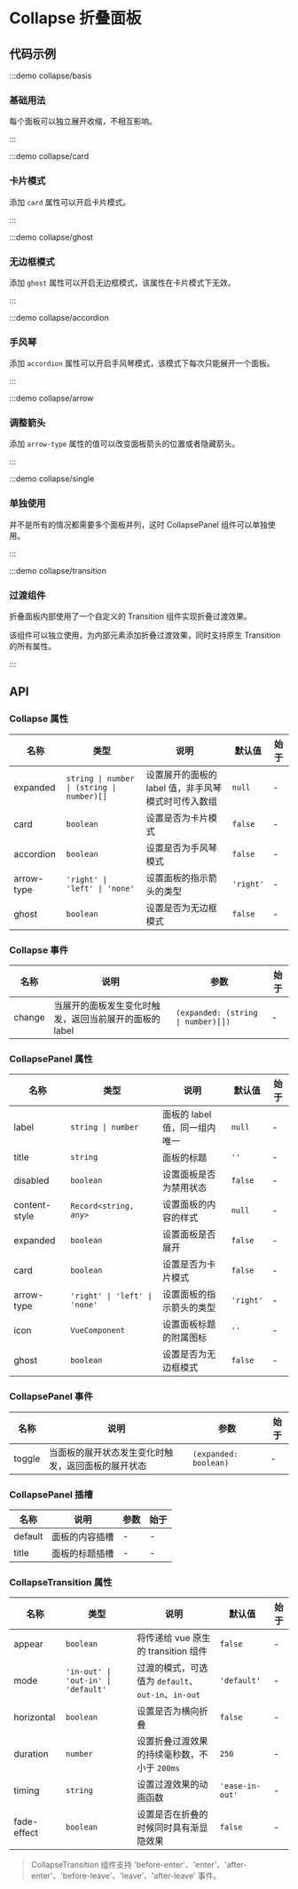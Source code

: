 # Collapse 折叠面板

## 代码示例

:::demo collapse/basis

### 基础用法

每个面板可以独立展开收缩，不相互影响。

:::

:::demo collapse/card

### 卡片模式

添加 `card` 属性可以开启卡片模式。

:::

:::demo collapse/ghost

### 无边框模式

添加 `ghost` 属性可以开启无边框模式，该属性在卡片模式下无效。

:::

:::demo collapse/accordion

### 手风琴

添加 `accordion` 属性可以开启手风琴模式，该模式下每次只能展开一个面板。

:::

:::demo collapse/arrow

### 调整箭头

添加 `arrow-type` 属性的值可以改变面板箭头的位置或者隐藏箭头。

:::

:::demo collapse/single

### 单独使用

并不是所有的情况都需要多个面板并列，这时 CollapsePanel 组件可以单独使用。

:::

:::demo collapse/transition

### 过渡组件

折叠面板内部使用了一个自定义的 Transition 组件实现折叠过渡效果。

该组件可以独立使用，为内部元素添加折叠过渡效果，同时支持原生 Transition 的所有属性。

:::

## API

### Collapse 属性

| 名称       | 类型                                       | 说明                                                | 默认值    | 始于 |
| ---------- | ------------------------------------------ | --------------------------------------------------- | --------- | ---- |
| expanded   | `string \| number \| (string \| number)[]` | 设置展开的面板的 label 值，非手风琴模式时可传入数组 | `null`    | -    |
| card       | `boolean`                                  | 设置是否为卡片模式                                  | `false`   | -    |
| accordion  | `boolean`                                  | 设置是否为手风琴模式                                | `false`   | -    |
| arrow-type | `'right' \| 'left' \| 'none'`              | 设置面板的指示箭头的类型                            | `'right'` | -    |
| ghost      | `boolean`                                  | 设置是否为无边框模式                                | `false`   | -    |

### Collapse 事件

| 名称   | 说明                                                   | 参数                               | 始于 |
| ------ | ------------------------------------------------------ | ---------------------------------- | ---- |
| change | 当展开的面板发生变化时触发，返回当前展开的面板的 label | `(expanded: (string \| number)[])` | -    |

### CollapsePanel 属性

| 名称          | 类型                          | 说明                          | 默认值    | 始于 |
| ------------- | ----------------------------- | ----------------------------- | --------- | ---- |
| label         | `string \| number`            | 面板的 label 值，同一组内唯一 | `null`    | -    |
| title         | `string`                      | 面板的标题                    | `''`      | -    |
| disabled      | `boolean`                     | 设置面板是否为禁用状态        | `false`   | -    |
| content-style | `Record<string, any>`         | 设置面板的内容的样式          | `null`    | -    |
| expanded      | `boolean`                     | 设置面板是否展开              | `false`   | -    |
| card          | `boolean`                     | 设置是否为卡片模式            | `false`   | -    |
| arrow-type    | `'right' \| 'left' \| 'none'` | 设置面板的指示箭头的类型      | `'right'` | -    |
| icon          | `VueComponent`                | 设置面板标题的附属图标        | `''`      | -    |
| ghost         | `boolean`                     | 设置是否为无边框模式          | `false`   | -    |

### CollapsePanel 事件

| 名称   | 说明                                               | 参数                  | 始于 |
| ------ | -------------------------------------------------- | --------------------- | ---- |
| toggle | 当面板的展开状态发生变化时触发，返回面板的展开状态 | `(expanded: boolean)` | -    |

### CollapsePanel 插槽

| 名称    | 说明           | 参数 | 始于 |
| ------- | -------------- | ---- | ---- |
| default | 面板的内容插槽 | -    | -    |
| title   | 面板的标题插槽 | -    | -    |

### CollapseTransition 属性

| 名称        | 类型                                | 说明                                               | 默认值          | 始于 |
| ----------- | ----------------------------------- | -------------------------------------------------- | --------------- | ---- |
| appear      | `boolean`                           | 将传递给 vue 原生的 transition 组件                | `false`         | -    |
| mode        | `'in-out' \| 'out-in' \| 'default'` | 过渡的模式，可选值为 `default`、`out-in`、`in-out` | `'default'`     | -    |
| horizontal  | `boolean`                           | 设置是否为横向折叠                                 | `false`         | -    |
| duration    | `number`                            | 设置折叠过渡效果的持续毫秒数，不小于 `200ms`       | `250`           | -    |
| timing      | `string`                            | 设置过渡效果的动画函数                             | `'ease-in-out'` | -    |
| fade-effect | `boolean`                           | 设置是否在折叠的时候同时具有渐显隐效果             | `false`         | -    |

> CollapseTransition 组件支持 'before-enter'、'enter'、'after-enter'、'before-leave'、'leave'、'after-leave' 事件。
